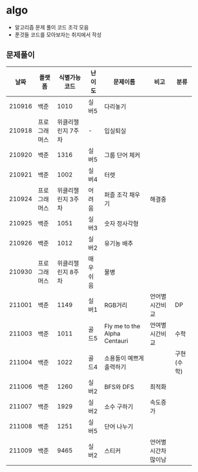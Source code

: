 # algo

-   알고리즘 문제 풀이 코드 조각 모음
-   푼것들 코드를 모아보자는 취지에서 작성

## 문제풀이

| 날짜   | 플랫폼       | 식별가능코드       | 난이도   | 문제이름                     | 비고                 | 분류        |
| ------ | ------------ | ------------------ | -------- | ---------------------------- | -------------------- | ----------- |
| 210916 | 백준         | 1010               | 실버5    | 다리놓기                     |                      |
| 210918 | 프로그래머스 | 위클리챌린지 7주차 | -        | 입실퇴실                     |                      |
| 210920 | 백준         | 1316               | 실버5    | 그룹 단어 체커               |                      |
| 210921 | 백준         | 1002               | 실버4    | 터렛                         |                      |
| 210924 | 프로그래머스 | 위클리챌린지 3주차 | 어려움   | 퍼즐 조각 채우기             | 해결중               |
| 210925 | 백준         | 1051               | 실버3    | 숫자 정사각형                |                      |
| 210926 | 백준         | 1012               | 실버2    | 유기농 배추                  |                      |
| 210930 | 프로그래머스 | 위클리챌린지 8주차 | 매우쉬움 | 물병                         |                      |
| 211001 | 백준         | 1149               | 실버1    | RGB거리                      | 언어별 시간비교      | DP          |
| 211003 | 백준         | 1011               | 골드5    | Fly me to the Alpha Centauri | 언여별 시간비교      | 수학        |
| 211004 | 백준         | 1022               | 골드4    | 소용돌이 예쁘게 출력하기     |                      | 구현 (수학) |
| 211006 | 백준         | 1260               | 실버2    | BFS와 DFS                    | 최적화               |             |
| 211007 | 백준         | 1929               | 실버2    | 소수 구하기                  | 속도증가             |             |
| 211008 | 백준         | 1251               | 실버5    | 단어 나누기                  |                      |             |
| 211009 | 백준         | 9465               | 실버2    | 스티커                       | 언어별 시간차 많이남 |             |
